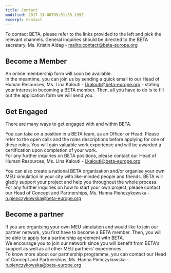 ```yaml
---
title: Contact
modified: 2017-11-06T09:51:33.139Z
excerpt: Contact
---
```

To contact BETA, please refer to the links provided to the left and pick the relevant channels. 
General inquiries should be directed to the BETA secretary, Ms. Kristin Aldag - <mailto:contact@beta-europe.org>

## Become a Member

An online membership form will soon be available. \
In the meantime, you can join us by sending a quick email to our Head of Human Resources, Ms. Lina Kalouti - [l.kalouti@beta-europe.org](l.kalouti@beta-europe.org) - stating your interest in becoming a BETA member. Then, all you have to do is to fill out the application form we will send you. 

## Get Engaged

There are many ways to get engaged with and within BETA. 

You can take on a position in a BETA team, as an Officer or Head. 
Please refer to the open calls and the roles descriptions before applying for one of these roles. 
You will gain valuable work experience and will be awarded a certification upon completion of your work. \
For any further inquiries on BETA positions, please contact our Head of Human Resources, Ms. Lina Kalouti - [l.kalouti@beta-europe.org](l.kalouti@beta-europe.org)

You can also create a national BETA organisation and/or organise your own MEU simulation in your city with like-minded people and friends. 
BETA will gladly support your project and help you throughout the whole process.\
For any further inquiries on how to start your own project, please contact our Head of Concept and Partnerships, Ms. Hanna Pieńczykowska - [h.pienczykowska@beta-europe.org](h.pienczykowska@beta-europe.org)

## Become a partner

If you are organising your own MEU simulation and would like to join our partner network, you first have to become a BETA member. 
Then, you will be able to apply for a partnership agreement with BETA. \
We encourage you to join our network since you will benefit from BETA's support as well as all other MEU partners' experiences. \
To know more about our partnership programme, you can contact our Head of Concept and Partnerships, Ms. Hanna Pieńczykowska - [h.pienczykowska@beta-europe.org](h.pienczykowska@beta-europe.org)
